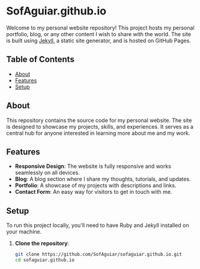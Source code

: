 # SofAguiar.github.io

Welcome to my personal website repository! This project hosts my personal portfolio, blog, or any other content I wish to share with the world. The site is built using [Jekyll](https://jekyllrb.com/), a static site generator, and is hosted on GitHub Pages.

## Table of Contents
- [About](#about)
- [Features](#features)
- [Setup](#setup)

## About
This repository contains the source code for my personal website. The site is designed to showcase my projects, skills, and experiences. It serves as a central hub for anyone interested in learning more about me and my work.

## Features
- **Responsive Design**: The website is fully responsive and works seamlessly on all devices.
- **Blog**: A blog section where I share my thoughts, tutorials, and updates.
- **Portfolio**: A showcase of my projects with descriptions and links.
- **Contact Form**: An easy way for visitors to get in touch with me.

## Setup
To run this project locally, you'll need to have Ruby and Jekyll installed on your machine.

1. **Clone the repository**:
   ```bash
   git clone https://github.com/SofAguiar/sofaguiar.github.io.git
   cd sofaguiar.github.io
